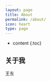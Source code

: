 ```yaml
---
layout: page
title: About
permalink: /about/
icon: heart
type: page
---
```


* content
{:toc}

## 关于我

王东


